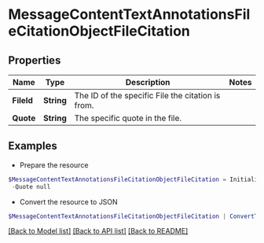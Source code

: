 # MessageContentTextAnnotationsFileCitationObjectFileCitation
## Properties

Name | Type | Description | Notes
------------ | ------------- | ------------- | -------------
**FileId** | **String** | The ID of the specific File the citation is from. | 
**Quote** | **String** | The specific quote in the file. | 

## Examples

- Prepare the resource
```powershell
$MessageContentTextAnnotationsFileCitationObjectFileCitation = Initialize-PSOpenAPIToolsMessageContentTextAnnotationsFileCitationObjectFileCitation  -FileId null `
 -Quote null
```

- Convert the resource to JSON
```powershell
$MessageContentTextAnnotationsFileCitationObjectFileCitation | ConvertTo-JSON
```

[[Back to Model list]](../README.md#documentation-for-models) [[Back to API list]](../README.md#documentation-for-api-endpoints) [[Back to README]](../README.md)

